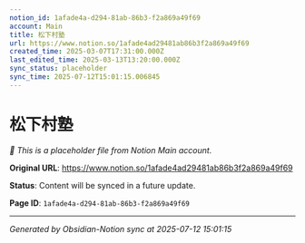 ```yaml
---
notion_id: 1afade4a-d294-81ab-86b3-f2a869a49f69
account: Main
title: 松下村塾
url: https://www.notion.so/1afade4ad29481ab86b3f2a869a49f69
created_time: 2025-03-07T17:31:00.000Z
last_edited_time: 2025-03-13T13:20:00.000Z
sync_status: placeholder
sync_time: 2025-07-12T15:01:15.006845
---
```


# 松下村塾

*🔄 This is a placeholder file from Notion Main account.*

**Original URL**: https://www.notion.so/1afade4ad29481ab86b3f2a869a49f69

**Status**: Content will be synced in a future update.

**Page ID**: `1afade4a-d294-81ab-86b3-f2a869a49f69`

---

*Generated by Obsidian-Notion sync at 2025-07-12 15:01:15*

